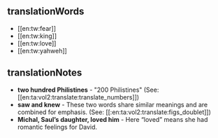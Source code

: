 ## translationWords

* [[en:tw:fear]]
* [[en:tw:king]]
* [[en:tw:love]]
* [[en:tw:yahweh]]

## translationNotes

* **two hundred Philistines** - "200 Philistines" (See: [[en:ta:vol2:translate:translate_numbers]])
* **saw and knew** - These two words share similar meanings and are combined for emphasis. (See: [[:en:ta:vol2:translate:figs_doublet]])
* **Michal, Saul’s daughter, loved him** - Here “loved” means she had romantic feelings for David.
